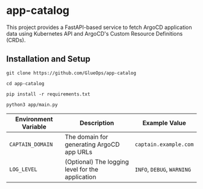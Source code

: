 # app-catalog

This project provides a FastAPI-based service to fetch ArgoCD application data using Kubernetes API and ArgoCD's Custom Resource Definitions (CRDs).

## Installation and Setup

```
git clone https://github.com/GlueOps/app-catalog

cd app-catalog

pip install -r requirements.txt

python3 app/main.py
```


| Environment Variable | Description                                        | Example Value             |
|----------------------|----------------------------------------------------|---------------------------|
| `CAPTAIN_DOMAIN`     | The domain for generating ArgoCD app URLs          | `captain.example.com`     |
| `LOG_LEVEL`          | (Optional) The logging level for the application   | `INFO`, `DEBUG`, `WARNING`|
